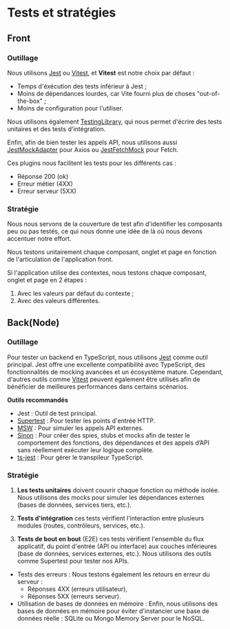 # Tests et stratégies

## Front

### Outillage

Nous utilisons [Jest](https://jestjs.io/) ou [Vitest](https://vitest.dev/guide/), et **Vitest** est notre choix par
défaut :

- Temps d'éxécution des tests inférieur à Jest ;
- Moins de dépendances lourdes, car Vite fourni plus de choses "out-of-the-box" ;
- Moins de configuration pour l'utiliser.

Nous utilisons également [TestingLibrary](https://testing-library.com/), qui nous permet d'écrire des tests unitaires et
des tests d'intégration.

Enfin, afin de bien tester les appels API, nous utilisons aussi
[JestMockAdapter](https://www.npmjs.com/package/jest-mock-axios) pour Axios ou
[JestFetchMock](https://www.npmjs.com/package/jest-fetch-mock) pour Fetch.

Ces plugins nous facilitent les tests pour les différents cas :

- Réponse 200 (ok)
- Erreur métier (4XX)
- Erreur serveur (5XX)

### Stratégie

Nous nous servons de la couverture de test afin d'identifier les composants peu ou pas testés, ce qui nous donne une
idée de là où nous devons accentuer notre effort.

Nous testons unitairement chaque composant, onglet et page en fonction de l'articulation de l'application front.

Si l'application utilise des contextes, nous testons chaque composant, onglet et page en 2 étapes :

1. Avec les valeurs par défaut du contexte ;
2. Avec des valeurs différentes.

## Back(Node)

### Outillage

Pour tester un backend en TypeScript, nous utilisons [Jest](https://jestjs.io/) comme outil principal. 
Jest offre une excellente compatibilité avec TypeScript, des fonctionnalités de mocking avancées et un écosystème mature.
Cependant, d'autres outils comme [Vitest](https://vitest.dev/guide/) peuvent également être utilisés afin de bénéficier
de meilleures performances dans certains scénarios.

**Outils recommandés**  

- Jest : Outil de test principal.
- [Supertest](https://www.npmjs.com/package/supertest) : Pour tester les points d'entrée HTTP.
- [MSW](https://mswjs.io/) : Pour simuler les appels API externes.
- [Sinon](https://sinonjs.org/) : Pour créer des spies, stubs et mocks afin de tester le comportement des fonctions, 
des dépendances et des appels d’API sans réellement exécuter leur logique complète.
- [ts-jest](https://www.npmjs.com/package/ts-jest) : Pour gérer le transpileur TypeScript.

### Stratégie

1. **Les tests unitaires** doivent couvrir chaque fonction ou méthode isolée. 
Nous utilisons des mocks pour simuler les dépendances externes (bases de données, services tiers, etc.).

2. **Tests d'intégration** ces tests vérifient l’interaction entre plusieurs modules (routes, contrôleurs, services, etc.).

3. **Tests de bout en bout** (E2E) ces tests vérifient l'ensemble du flux applicatif, du point d'entrée (API ou interface)
aux couches inférieures (base de données, services externes, etc.). 
Nous utilisons des outils comme Supertest pour tester nos APIs.
- Tests des erreurs :
Nous testons également les retours en erreur du serveur :
    - Réponses 4XX (erreurs utilisateur),
    - Réponses 5XX (erreurs serveur).
- Utilisation de bases de données en mémoire :
 Enfin, nous utilisons des bases de données en mémoire pour éviter d'instancier une base de données réelle : 
 SQLite ou Mongo Memory Server pour le NoSQL.

